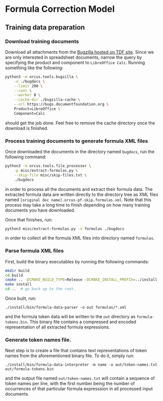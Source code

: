 
Formula Correction Model
========================

## Training data preparation

### Download training documents

Download all attachments from the [Bugzilla hosted on TDF site](https://bugs.documentfoundation.org).
Since we are only interested in spreadsheet documents, narrow the query by
specifying the product and component to `LibreOffice Calc`.  Running something
like the following:

```bash
python3 -m orcus.tools.bugzilla \
    -o ./bugdocs \
    --limit 200 \
    --cont \
    --worker 8 \
    --cache-dir ./bugzilla-cache \
    --url https://bugs.documentfoundation.org \
    Product=LibreOffice \
    Component=Calc
```
should get the job done.  Feel free to remove the cache directory once the
download is finished.

### Process training documents to generate formula XML files

Once downloaded the documents in the directory named `bugdocs`, run the following
command:

```bash
python3 -m orcus.tools.file_processor \
    -p misc/extract-formulas.py \
    --skip-file misc/skip-files.txt \
    ./bugdocs
```
in order to process all the documents and extract their formula data.  The extracted
formula data are written directly to the directory tree as XML files named
`[original doc name].orcus-pf.skip.formulas.xml`.  Note that this process may
take a long time to finish depending on how many training documents you have
downloaded.

Once that finishes, run:

```bash
python3 misc/extract-formulas.py -o formulas ./bugdocs
```
in order to collect all the formula XML files into directory named `formulas`.

### Parse formula XML files

First, build the binary executables by running the following commands:

```bash
mkdir build
cd build
cmake .. -DCMAKE_BUILD_TYPE=Release -DCMAKE_INSTALL_PREFIX=../install
make install
cd ..  # go back up to the root.
```

Once built, run:

```
./install/bin/formula-data-parser -o out formulas/*.xml
```
and the formula token data will be written to the `out` directory as `formula-tokens.bin`.
This binary file contains a compressed and encoded representation of all extracted
formula expressions.


### Generate token names file.

Next step is to create a file that contains text representations of token names from
the aforementioned binary file.  To do it, simply run:

```
./install/bin/formula-data-interpreter -m name -o out/token-names.txt out/formula-tokens.bin
```

and the output file named `out/token-names.txt` will contain a sequence of token names
per line, with the first number being the number of occurrences of that particular
formula expresssion in all processed input documents.
